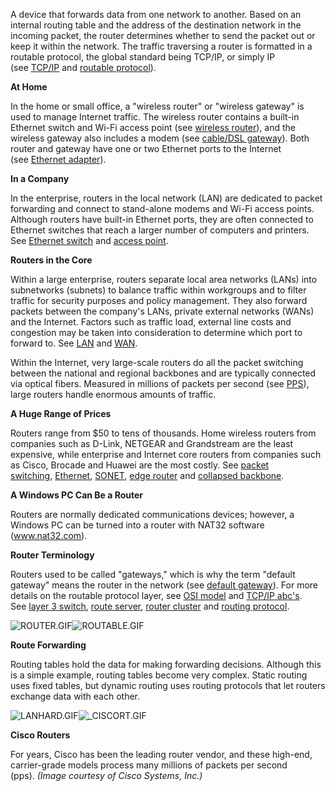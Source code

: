 A device that forwards data from one network to another. Based on an internal routing table and the address of the destination network in the incoming packet, the router determines whether to send the packet out or keep it within the network. The traffic traversing a router is formatted in a routable protocol, the global standard being TCP/IP, or simply IP (see [TCP/IP](https://www.pcmag.com/encyclopedia/term/tcpip) and [routable protocol](https://www.pcmag.com/encyclopedia/term/routable-protocol)).

**At Home**

In the home or small office, a "wireless router" or "wireless gateway" is used to manage Internet traffic. The wireless router contains a built-in Ethernet switch and Wi-Fi access point (see [wireless router](https://www.pcmag.com/encyclopedia/term/wireless-router)), and the wireless gateway also includes a modem (see [cable/DSL gateway](https://www.pcmag.com/encyclopedia/term/cabledsl-gateway)). Both router and gateway have one or two Ethernet ports to the Internet (see [Ethernet adapter](https://www.pcmag.com/encyclopedia/term/ethernet-adapter)).

**In a Company**

In the enterprise, routers in the local network (LAN) are dedicated to packet forwarding and connect to stand-alone modems and Wi-Fi access points. Although routers have built-in Ethernet ports, they are often connected to Ethernet switches that reach a larger number of computers and printers. See [Ethernet switch](https://www.pcmag.com/encyclopedia/term/ethernet-switch) and [access point](https://www.pcmag.com/encyclopedia/term/access-point).

**Routers in the Core**

Within a large enterprise, routers separate local area networks (LANs) into subnetworks (subnets) to balance traffic within workgroups and to filter traffic for security purposes and policy management. They also forward packets between the company's LANs, private external networks (WANs) and the Internet. Factors such as traffic load, external line costs and congestion may be taken into consideration to determine which port to forward to. See [LAN](https://www.pcmag.com/encyclopedia/term/lan) and [WAN](https://www.pcmag.com/encyclopedia/term/wan).

Within the Internet, very large-scale routers do all the packet switching between the national and regional backbones and are typically connected via optical fibers. Measured in millions of packets per second (see [PPS](https://www.pcmag.com/encyclopedia/term/pps)), large routers handle enormous amounts of traffic.

**A Huge Range of Prices**

Routers range from $50 to tens of thousands. Home wireless routers from companies such as D-Link, NETGEAR and Grandstream are the least expensive, while enterprise and Internet core routers from companies such as Cisco, Brocade and Huawei are the most costly. See [packet switching](https://www.pcmag.com/encyclopedia/term/packet-switching), [Ethernet](https://www.pcmag.com/encyclopedia/term/ethernet), [SONET](https://www.pcmag.com/encyclopedia/term/sonet), [edge router](https://www.pcmag.com/encyclopedia/term/edge-router) and [collapsed backbone](https://www.pcmag.com/encyclopedia/term/collapsed-backbone).

**A Windows PC Can Be a Router**

Routers are normally dedicated communications devices; however, a Windows PC can be turned into a router with NAT32 software (www.nat32.com).

**Router Terminology**

Routers used to be called "gateways," which is why the term "default gateway" means the router in the network (see [default gateway](https://www.pcmag.com/encyclopedia/term/default-gateway)). For more details on the routable protocol layer, see [OSI model](https://www.pcmag.com/encyclopedia/term/osi-model) and [TCP/IP abc's](https://www.pcmag.com/encyclopedia/term/tcpip-abcs). See [layer 3 switch](https://www.pcmag.com/encyclopedia/term/layer-3-switch), [route server](https://www.pcmag.com/encyclopedia/term/route-server), [router cluster](https://www.pcmag.com/encyclopedia/term/router-cluster) and [routing protocol](https://www.pcmag.com/encyclopedia/term/routing-protocol).

![ROUTER.GIF](https://i.pcmag.com/imagery/encyclopedia-terms/router-router.fit_lim.size_640x.gif)![ROUTABLE.GIF](https://i.pcmag.com/imagery/encyclopedia-terms/router-routable.fit_lim.size_640x.gif)

**Route Forwarding**

Routing tables hold the data for making forwarding decisions. Although this is a simple example, routing tables become very complex. Static routing uses fixed tables, but dynamic routing uses routing protocols that let routers exchange data with each other.

![LANHARD.GIF](https://i.pcmag.com/imagery/encyclopedia-terms/router-lanhard.fit_lim.size_640x.gif)![_CISCORT.GIF](https://i.pcmag.com/imagery/encyclopedia-terms/router-_ciscort.fit_lim.size_640x.gif)

**Cisco Routers**

For years, Cisco has been the leading router vendor, and these high-end, carrier-grade models process many millions of packets per second (pps). _(Image courtesy of Cisco Systems, Inc.)_